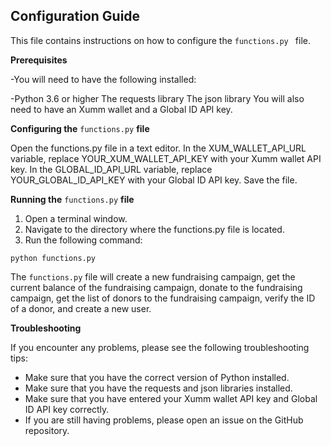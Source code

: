 ## Configuration Guide

This file contains instructions on how to configure the  `functions.py ` file.

**Prerequisites**

-You will need to have the following installed:

-Python 3.6 or higher
The requests library
The json library
You will also need to have an Xumm wallet and a Global ID API key.

**Configuring the** `functions.py` **file**

Open the functions.py file in a text editor.
In the XUM_WALLET_API_URL variable, replace YOUR_XUM_WALLET_API_KEY with your Xumm wallet API key.
In the GLOBAL_ID_API_URL variable, replace YOUR_GLOBAL_ID_API_KEY with your Global ID API key.
Save the file.

**Running the** `functions.py` **file**

1. Open a terminal window.
2. Navigate to the directory where the functions.py file is located.
3. Run the following command:

`python functions.py`

The `functions.py` file will create a new fundraising campaign, get the current balance of the fundraising campaign, donate to the fundraising campaign, get the list of donors to the fundraising campaign, verify the ID of a donor, and create a new user.

**Troubleshooting**

If you encounter any problems, please see the following troubleshooting tips:

- Make sure that you have the correct version of Python installed.
- Make sure that you have the requests and json libraries installed.
- Make sure that you have entered your Xumm wallet API key and Global ID API key correctly.
- If you are still having problems, please open an issue on the GitHub repository.

